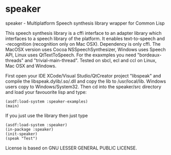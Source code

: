 # speaker
speaker - Multiplatform Speech synthesis library wrapper for Common Lisp

This speech synthesis library is a cffi interface to an adapter library which interfaces to a speech library of the platform. It enables text-to-speech and -recognition (recognition only on Mac OSX). Dependency is only cffi. The MacOSX version uses Cocoa NSSpeechSynthesizer, Windows uses Speech API, Linux uses QtTextToSpeech. For the exaxmples you need "bordeaux-threads" and "trivial-main-thread". Tested on sbcl, ecl and ccl on Linux, Mac OSX and Windows.

First open your IDE XCode/Visual Studio/QtCreator project "libspeak" and compile the libspeak.dylib/.so/.dll and copy the lib to /usr/local/lib. Windows users copy to Windows/System32. Then cd into the speaker/src directory and load your favouorite lisp and type:

    (asdf:load-system :speaker-examples)
    (main)

If you just use the library then just type

    (asdf:load-system :speaker)
    (in-package :speaker)
    (init-speaker)
    (speak "Test")
    
License is based on GNU LESSER GENERAL PUBLIC LICENSE.
